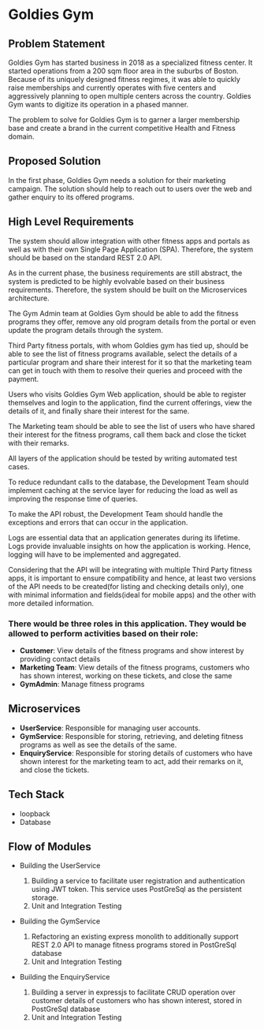 # Goldies Gym 

## Problem Statement

Goldies Gym has started business in 2018 as a specialized fitness center. It started operations from a 200 sqm floor area in the suburbs of Boston. Because of its uniquely designed fitness regimes, it was able to quickly raise memberships and currently operates with five centers and aggressively planning to open multiple centers across the country.
Goldies Gym wants to digitize its operation in a phased manner. 

The problem to solve for Goldies Gym is to garner a larger membership base and create a brand in the current competitive Health and Fitness domain.


## Proposed Solution

In the first phase, Goldies Gym needs a solution for their marketing campaign. 
The solution should help to reach out to users over the web and gather enquiry to its offered programs. 


## High Level Requirements

The system should allow integration with other fitness apps and portals as well as with their own Single Page Application (SPA). Therefore, the system should be based on the standard REST 2.0 API. 

As in the current phase, the business requirements are still abstract, the system is predicted to be highly evolvable based on their business requirements. Therefore, the system should be built on the Microservices architecture.

The Gym Admin team at Goldies Gym should be able to add the fitness programs they offer, remove any old program details from the portal or even update the program details through the system.

Third Party fitness portals, with whom Goldies gym has tied up, should be able to see the list of fitness programs available, select the details of a particular program and share their interest for it so that the marketing team can get in touch with them to resolve their queries and proceed with the payment.

Users who visits Goldies Gym Web application, should be able to register themselves and login to the application, find the current offerings, view the details of it, and finally share their interest for the same.  

The Marketing team should be able to see the list of users who have shared their interest for the fitness programs, call them back and close the ticket with their remarks.

All layers of the application should be tested by writing automated test cases.

To reduce redundant calls to the database, the Development Team should implement caching at the service layer for reducing the load as well as improving the response time of queries.

To make the API robust, the Development Team should handle the exceptions and errors that can occur in the application.

Logs are essential data that an application generates during its lifetime. Logs provide invaluable insights on how the application is working. Hence, logging will have to be implemented and aggregated.

Considering that the API will be integrating with multiple Third Party fitness apps, it is important to ensure compatibility and hence, at least two versions of the API needs to be created(for listing and checking details only), one with minimal information and fields(ideal for mobile apps) and the other with more detailed information.

### There would be three roles in this application. They would be allowed to perform activities based on their role: 
  - **Customer**: View details of the fitness programs and show interest by providing contact details
  - **Marketing Team**: View details of the fitness programs, customers who has shown interest, working on these tickets, and close the same
  - **GymAdmin**: Manage fitness programs

## Microservices

- **UserService**: Responsible for managing user accounts.
- **GymService**: Responsible for storing, retrieving, and deleting fitness programs as well as see the details of the same.
- **EnquiryService**: Responsible for storing details of customers who have shown interest for the marketing team to act, add their remarks on it, and close the tickets.

## Tech Stack

- loopback
- Database


## Flow of Modules

- Building the UserService
  1. Building a service to facilitate user registration and authentication using JWT token. This service uses PostGreSql as the persistent storage.
  2. Unit and Integration Testing

- Building the GymService
  1. Refactoring an existing express monolith to additionally support REST 2.0 API to manage fitness programs stored in PostGreSql database
  2.  Unit and Integration Testing

- Building the EnquiryService
  1. Building a server in expressjs to facilitate CRUD operation over customer details of customers who has shown interest, stored in PostGreSql database
  2. Unit and Integration Testing
